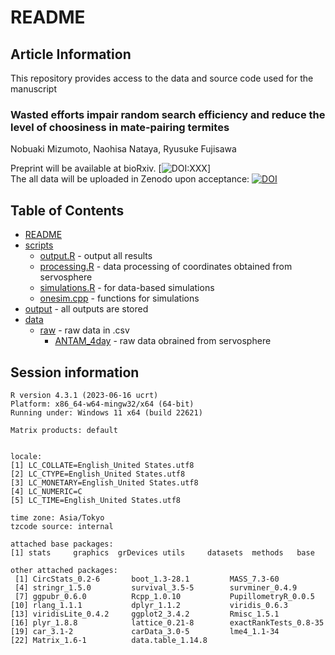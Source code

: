 # README
## Article Information
This repository provides access to the data and source code used for the manuscript    
### **Wasted efforts impair random search efficiency and reduce the level of choosiness in mate-pairing termites**    
Nobuaki Mizumoto, Naohisa Nataya, Ryusuke Fujisawa  

Preprint will be available at bioRxiv. [![DOI:XXX](http://img.shields.io/badge/DOI-10.1101/XXX.svg)]  
The all data will be uploaded in Zenodo upon acceptance: [![DOI](https://zenodo.org/badge/DOI/XXXDOIXXX.svg)](https://doi.org/XXXDOIXXX)

## Table of Contents
* [README](./README.md)
* [scripts](./analysis/scripts)
  * [output.R](./analysis/scripts/output.R) - output all results
  * [processing.R](./analysis/scripts/processing.R) - data processing of coordinates obtained from servosphere
  * [simulations.R](./analysis/scripts/simulations.R) - for data-based simulations
  * [onesim.cpp](./analysis/scripts/onesim.cpp) - functions for simulations
* [output](./analysis/output) - all outputs are stored
* [data](./analysis/data)
  * [raw](./analysis/data/raw) - raw data in .csv
    * [ANTAM_4day](./analysis/data/raw/ANTAM_4day) - raw data obrained from servosphere   

## Session information
```
R version 4.3.1 (2023-06-16 ucrt)
Platform: x86_64-w64-mingw32/x64 (64-bit)
Running under: Windows 11 x64 (build 22621)

Matrix products: default


locale:
[1] LC_COLLATE=English_United States.utf8 
[2] LC_CTYPE=English_United States.utf8   
[3] LC_MONETARY=English_United States.utf8
[4] LC_NUMERIC=C                          
[5] LC_TIME=English_United States.utf8    

time zone: Asia/Tokyo
tzcode source: internal

attached base packages:
[1] stats     graphics  grDevices utils     datasets  methods   base     

other attached packages:
 [1] CircStats_0.2-6       boot_1.3-28.1         MASS_7.3-60          
 [4] stringr_1.5.0         survival_3.5-5        survminer_0.4.9      
 [7] ggpubr_0.6.0          Rcpp_1.0.10           PupillometryR_0.0.5  
[10] rlang_1.1.1           dplyr_1.1.2           viridis_0.6.3        
[13] viridisLite_0.4.2     ggplot2_3.4.2         Rmisc_1.5.1          
[16] plyr_1.8.8            lattice_0.21-8        exactRankTests_0.8-35
[19] car_3.1-2             carData_3.0-5         lme4_1.1-34          
[22] Matrix_1.6-1          data.table_1.14.8    
```
